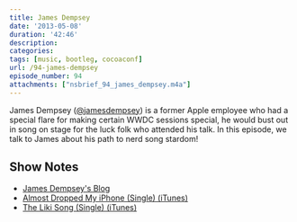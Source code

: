 ```yaml
---
title: James Dempsey
date: '2013-05-08'
duration: '42:46'
description:
categories: 
tags: [music, bootleg, cocoaconf]
url: /94-james-dempsey
episode_number: 94
attachments: ["nsbrief_94_james_dempsey.m4a"]
---
```


James Dempsey ([@jamesdempsey](http://twitter.com/jamesdempsey)) is a former Apple employee who had a special flare for making certain WWDC sessions special, he would bust out in song on stage for the luck folk who attended his talk. In this episode, we talk to James about his path to nerd song stardom!

## Show Notes
- [James Dempsey's Blog](http://jamesdempsey.net)
- [Almost Dropped My iPhone (Single) (iTunes)](https://itunes.apple.com/us/album/almost-dropped-my-single/id634106360)
- [The Liki Song (Single) (iTunes)](https://itunes.apple.com/us/album/liki-song-minawana-meika-laa/id533753255)
